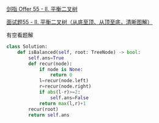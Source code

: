 [剑指 Offer 55 - II. 平衡二叉树](https://leetcode-cn.com/problems/ping-heng-er-cha-shu-lcof/)

[面试题55 - II. 平衡二叉树（从底至顶、从顶至底，清晰图解）](https://leetcode-cn.com/problems/ping-heng-er-cha-shu-lcof/solution/mian-shi-ti-55-ii-ping-heng-er-cha-shu-cong-di-zhi/)

有空看题解

```python
class Solution:
    def isBalanced(self, root: TreeNode) -> bool:
        self.ans=True
        def recur(node):
            if node is None:
                return 0
            l=recur(node.left)
            r=recur(node.right)
            if abs(l-r)>=2:
                self.ans=False
            return max(l,r)+1
        recur(root)
        return self.ans
```